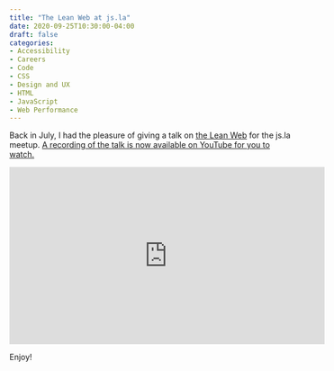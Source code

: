 ```yaml
---
title: "The Lean Web at js.la"
date: 2020-09-25T10:30:00-04:00
draft: false
categories:
- Accessibility
- Careers
- Code
- CSS
- Design and UX
- HTML
- JavaScript
- Web Performance
---
```


Back in July, I had the pleasure of giving a talk on [the Lean Web](https://leanweb.dev) for the js.la meetup. [A recording of the talk is now available on YouTube for you to watch.](https://www.youtube.com/watch?v=h5CnfIAUmrU)

<iframe width="560" height="315" src="https://www.youtube.com/embed/h5CnfIAUmrU" frameborder="0" allow="accelerometer; autoplay; clipboard-write; encrypted-media; gyroscope; picture-in-picture" allowfullscreen></iframe>

Enjoy!